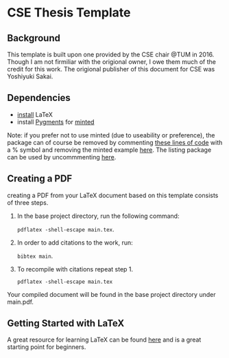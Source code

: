 # CSE Thesis Template
## Background

This template is built upon one provided by the CSE chair @TUM in 2016. Though
I am not firmiliar with the origional owner, I owe them much of the credit for
this work.  The origional publisher of this document for CSE was Yoshiyuki Sakai. 

## Dependencies

- [install](https://www.latex-tutorial.com/installation/) LaTeX
- install [Pygments](http://pygments.org) for
  [minted](ftp://ftp.dante.de/tex-archive/macros/latex/contrib/minted/minted.pdf)

Note: if you prefer not to use minted (due to useability or preference), the
package can of course be removed by commenting 
[these lines of code](https://github.com/waltsims/Thesis_Template_CSE/blob/master/components/settings.tex#L41-L48)
 with a \% symbol
and removing the minted example 
[here](https://github.com/waltsims/Thesis_Template_CSE/blob/master/chapters/Introduction.tex#L51-L82).
The listing package can be used by uncommmenting 
[here](https://github.com/waltsims/Thesis_Template_CSE/blob/master/components/settings.tex#L40).

 
## Creating a PDF
creating a PDF from your LaTeX document based on this template consists of
three steps.

1. In the base project directory, run the following command:

   `pdflatex -shell-escape main.tex`.

2. In order to add citations to the work, run:

   `bibtex main`.

3. To recompile with citations repeat step 1.

   `pdflatex -shell-escape main.tex`
 
Your compiled document will be found in the base project directory under
main.pdf.


## Getting Started with LaTeX
 A great resource for learning LaTeX can be found
[here](https://tobi.oetiker.ch/lshort/lshort.pdf)
and is a great starting point for beginners.

